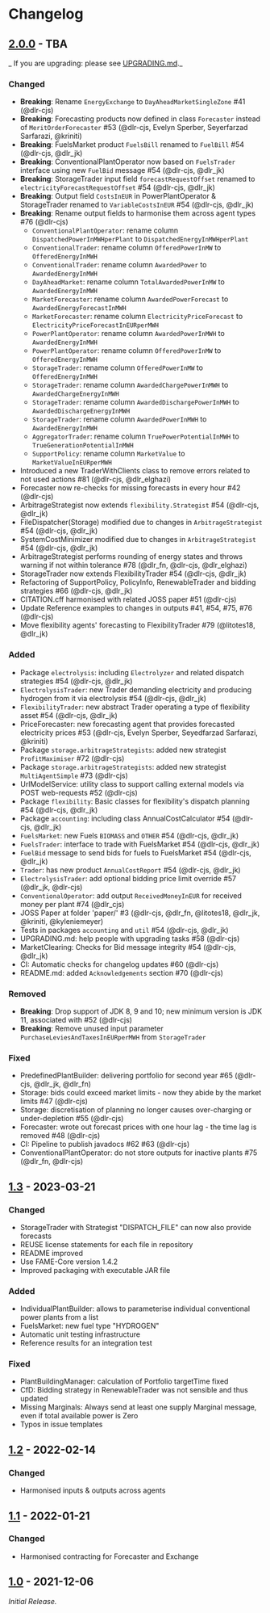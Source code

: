 <!-- SPDX-FileCopyrightText: 2023 German Aerospace Center <amiris@dlr.de>

SPDX-License-Identifier: CC0-1.0 -->
# Changelog

## [2.0.0](https://gitlab.com/dlr-ve/esy/amiris/amiris/-/releases/v2.0.0) - TBA
_ If you are upgrading: please see [UPGRADING.md](UPGRADING.md)._

### Changed
- **Breaking**: Rename `EnergyExchange` to `DayAheadMarketSingleZone` #41 (@dlr-cjs)
- **Breaking**: Forecasting products now defined in class `Forecaster` instead of `MeritOrderForecaster` #53 (@dlr-cjs, Evelyn Sperber, Seyerfarzad Sarfarazi, @kriniti)
- **Breaking**: FuelsMarket product `FuelsBill` renamed to `FuelBill` #54 (@dlr-cjs, @dlr_jk)
- **Breaking**: ConventionalPlantOperator now based on `FuelsTrader` interface using new `FuelBid` message #54 (@dlr-cjs, @dlr_jk)
- **Breaking**: StorageTrader input field `forecastRequestOffset` renamed to `electricityForecastRequestOffset` #54 (@dlr-cjs, @dlr_jk)
- **Breaking**: Output field `CostsInEUR` in PowerPlantOperator & StorageTrader renamed to `VariableCostsInEUR` #54 (@dlr-cjs, @dlr_jk)
- **Breaking**: Rename output fields to harmonise them across agent types #76 (@dlr-cjs)
  - `ConventionalPlantOperator`: rename column `DispatchedPowerInMWHperPlant` to `DispatchedEnergyInMWHperPlant`
  - `ConventionalTrader`: rename column `OfferedPowerInMW` to `OfferedEnergyInMWH`
  - `ConventionalTrader`: rename column `AwardedPower` to `AwardedEnergyInMWH`
  - `DayAheadMarket`: rename column `TotalAwardedPowerInMW` to `AwardedEnergyInMWH`
  - `MarketForecaster`: rename column `AwardedPowerForecast` to `AwardedEnergyForecastInMWH`
  - `MarketForecaster`: rename column `ElectricityPriceForecast` to `ElectricityPriceForecastInEURperMWH`
  - `PowerPlantOperator`: rename column `AwardedPowerInMWH` to `AwardedEnergyInMWH`
  - `PowerPlantOperator`: rename column `OfferedPowerInMW` to `OfferedEnergyInMWH`
  - `StorageTrader`: rename column `OfferedPowerInMW` to `OfferedEnergyInMWH`
  - `StorageTrader`: rename column `AwardedChargePowerInMWH` to `AwardedChargeEnergyInMWH`
  - `StorageTrader`: rename column `AwardedDischargePowerInMWH` to `AwardedDischargeEnergyInMWH`
  - `StorageTrader`: rename column `AwardedPowerInMWH` to `AwardedEnergyInMWH`
  - `AggregatorTrader`: rename column `TruePowerPotentialInMWH` to `TrueGenerationPotentialInMWH`
  - `SupportPolicy`: rename column `MarketValue` to `MarketValueInEURperMWH`
- Introduced a new TraderWithClients class to remove errors related to not used actions #81 (@dlr-cjs, @dlr_elghazi)
- Forecaster now re-checks for missing forecasts in every hour #42 (@dlr-cjs)
- ArbitrageStrategist now extends `flexibility.Strategist` #54 (@dlr-cjs, @dlr_jk)
- FileDispatcher(Storage) modified due to changes in `ArbitrageStrategist` #54 (@dlr-cjs, @dlr_jk)
- SystemCostMinimizer modified due to changes in `ArbitrageStrategist` #54 (@dlr-cjs, @dlr_jk)
- ArbitrageStrategist performs rounding of energy states and throws warning if not within tolerance #78 (@dlr_fn, @dlr-cjs, @dlr_elghazi)
- StorageTrader now extends FlexibilityTrader #54 (@dlr-cjs, @dlr_jk)
- Refactoring of SupportPolicy, PolicyInfo, RenewableTrader and bidding strategies #66 (@dlr-cjs, @dlr_jk)
- CITATION.cff harmonised with related JOSS paper #51 (@dlr-cjs)
- Update Reference examples to changes in outputs #41, #54, #75, #76 (@dlr-cjs)
- Move flexibility agents' forecasting to FlexibilityTrader #79 (@litotes18, @dlr_jk)

### Added
- Package `electrolysis`: including `Electrolyzer` and related dispatch strategies #54 (@dlr-cjs, @dlr_jk)
- `ElectrolysisTrader`: new Trader demanding electricity and producing hydrogen from it via electrolysis #54 (@dlr-cjs, @dlr_jk)
- `FlexibilityTrader`: new abstract Trader operating a type of flexibility asset #54 (@dlr-cjs, @dlr_jk)
- PriceForecaster: new forecasting agent that provides forecasted electricity prices #53 (@dlr-cjs, Evelyn Sperber, Seyedfarzad Sarfarazi, @kriniti)
- Package `storage.arbitrageStrategists`: added new strategist `ProfitMaximiser` #72 (@dlr-cjs)
- Package `storage.arbitrageStrategists`: added new strategist `MultiAgentSimple` #73 (@dlr-cjs)
- UrlModelService: utility class to support calling external models via POST web-requests #52 (@dlr-cjs)
- Package `flexibility`: Basic classes for flexibility's dispatch planning #54 (@dlr-cjs, @dlr_jk)
- Package `accounting`: including class AnnualCostCalculator #54 (@dlr-cjs, @dlr_jk)
- `FuelsMarket`: new Fuels `BIOMASS` and `OTHER` #54 (@dlr-cjs, @dlr_jk)
- `FuelsTrader`: interface to trade with FuelsMarket #54 (@dlr-cjs, @dlr_jk)
- `FuelBid` message to send bids for fuels to FuelsMarket #54 (@dlr-cjs, @dlr_jk)
- `Trader`: has new product `AnnualCostReport` #54 (@dlr-cjs, @dlr_jk)
- `ElectrolysisTrader`: add optional bidding price limit override #57 (@dlr_jk, @dlr-cjs)
- `ConventionalOperator`: add output `ReceivedMoneyInEUR` for received money per plant #74 (@dlr_cjs)
- JOSS Paper at folder 'paper/' #3 (@dlr-cjs, @dlr_fn, @litotes18, @dlr_jk, @kriniti, @kyleniemeyer)
- Tests in packages `accounting` and `util` #54 (@dlr-cjs, @dlr_jk)
- UPGRADING.md: help people with upgrading tasks #58 (@dlr-cjs)
- MarketClearing: Checks for Bid message integrity #54 (@dlr-cjs, @dlr_jk)
- CI: Automatic checks for changelog updates #60 (@dlr-cjs)
- README.md: added `Acknowledgements` section #70 (@dlr-cjs)

### Removed
- **Breaking**: Drop support of JDK 8, 9 and 10; new minimum version is JDK 11, associated with #52 (@dlr-cjs)
- **Breaking**: Remove unused input parameter `PurchaseLeviesAndTaxesInEURperMWH` from `StorageTrader`

### Fixed
- PredefinedPlantBuilder: delivering portfolio for second year #65 (@dlr-cjs, @dlr_jk, @dlr_fn)
- Storage: bids could exceed market limits - now they abide by the market limits #47 (@dlr-cjs)
- Storage: discretisation of planning no longer causes over-charging or under-depletion #55 (@dlr-cjs)
- Forecaster: wrote out forecast prices with one hour lag - the time lag is removed #48 (@dlr-cjs)
- CI: Pipeline to publish javadocs #62 #63 (@dlr-cjs)
- ConventionalPlantOperator: do not store outputs for inactive plants #75 (@dlr_fn, @dlr-cjs)

## [1.3](https://gitlab.com/dlr-ve/esy/amiris/amiris/-/releases/v1.3) - 2023-03-21
### Changed
- StorageTrader with Strategist "DISPATCH_FILE" can now also provide forecasts
- REUSE license statements for each file in repository
- README improved
- Use FAME-Core version 1.4.2
- Improved packaging with executable JAR file

### Added
- IndividualPlantBuilder: allows to parameterise individual conventional power plants from a list
- FuelsMarket: new fuel type "HYDROGEN"
- Automatic unit testing infrastructure
- Reference results for an integration test

### Fixed
- PlantBuildingManager: calculation of Portfolio targetTime fixed
- CfD: Bidding strategy in RenewableTrader was not sensible and thus updated
- Missing Marginals: Always send at least one supply Marginal message, even if total available power is Zero
- Typos in issue templates

## [1.2](https://gitlab.com/dlr-ve/esy/amiris/amiris/-/releases/v1.2) - 2022-02-14
### Changed
- Harmonised inputs & outputs across agents

## [1.1](https://gitlab.com/dlr-ve/esy/amiris/amiris/-/releases/v1.1) - 2022-01-21
### Changed
- Harmonised contracting for Forecaster and Exchange

## [1.0](https://gitlab.com/dlr-ve/esy/amiris/amiris/-/releases/v1.0) - 2021-12-06
_Initial Release._
